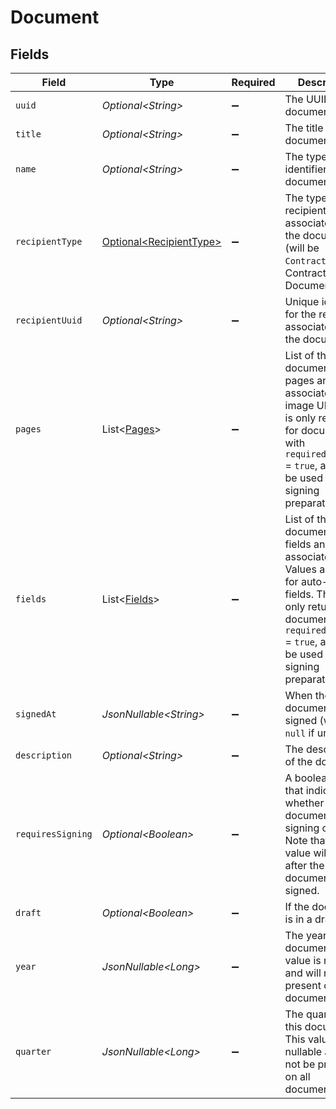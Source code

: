 # Document


## Fields

| Field                                                                                                                                                                                                    | Type                                                                                                                                                                                                     | Required                                                                                                                                                                                                 | Description                                                                                                                                                                                              |
| -------------------------------------------------------------------------------------------------------------------------------------------------------------------------------------------------------- | -------------------------------------------------------------------------------------------------------------------------------------------------------------------------------------------------------- | -------------------------------------------------------------------------------------------------------------------------------------------------------------------------------------------------------- | -------------------------------------------------------------------------------------------------------------------------------------------------------------------------------------------------------- |
| `uuid`                                                                                                                                                                                                   | *Optional\<String>*                                                                                                                                                                                      | :heavy_minus_sign:                                                                                                                                                                                       | The UUID of the document                                                                                                                                                                                 |
| `title`                                                                                                                                                                                                  | *Optional\<String>*                                                                                                                                                                                      | :heavy_minus_sign:                                                                                                                                                                                       | The title of the document                                                                                                                                                                                |
| `name`                                                                                                                                                                                                   | *Optional\<String>*                                                                                                                                                                                      | :heavy_minus_sign:                                                                                                                                                                                       | The type identifier of the document                                                                                                                                                                      |
| `recipientType`                                                                                                                                                                                          | [Optional\<RecipientType>](../../models/components/RecipientType.md)                                                                                                                                     | :heavy_minus_sign:                                                                                                                                                                                       | The type of recipient associated with the document (will be `Contractor` for Contractor Documents)                                                                                                       |
| `recipientUuid`                                                                                                                                                                                          | *Optional\<String>*                                                                                                                                                                                      | :heavy_minus_sign:                                                                                                                                                                                       | Unique identifier for the recipient associated with the document                                                                                                                                         |
| `pages`                                                                                                                                                                                                  | List\<[Pages](../../models/components/Pages.md)>                                                                                                                                                         | :heavy_minus_sign:                                                                                                                                                                                       | List of the document's pages and associated image URLs. This is only returned for documents with `required_signing` = `true`, and can be used for signing preparation.                                   |
| `fields`                                                                                                                                                                                                 | List\<[Fields](../../models/components/Fields.md)>                                                                                                                                                       | :heavy_minus_sign:                                                                                                                                                                                       | List of the document's fields and associated data. Values are set for auto-filled fields. This is only returned for documents with `required_signing` = `true`, and can be used for signing preparation. |
| `signedAt`                                                                                                                                                                                               | *JsonNullable\<String>*                                                                                                                                                                                  | :heavy_minus_sign:                                                                                                                                                                                       | When the document was signed (will be `null` if unsigned)                                                                                                                                                |
| `description`                                                                                                                                                                                            | *Optional\<String>*                                                                                                                                                                                      | :heavy_minus_sign:                                                                                                                                                                                       | The description of the document                                                                                                                                                                          |
| `requiresSigning`                                                                                                                                                                                        | *Optional\<Boolean>*                                                                                                                                                                                     | :heavy_minus_sign:                                                                                                                                                                                       | A boolean flag that indicates whether the document needs signing or not. Note that this value will change after the document is signed.                                                                  |
| `draft`                                                                                                                                                                                                  | *Optional\<Boolean>*                                                                                                                                                                                     | :heavy_minus_sign:                                                                                                                                                                                       | If the document is in a draft state                                                                                                                                                                      |
| `year`                                                                                                                                                                                                   | *JsonNullable\<Long>*                                                                                                                                                                                    | :heavy_minus_sign:                                                                                                                                                                                       | The year of this document. This value is nullable and will not be present on all documents.                                                                                                              |
| `quarter`                                                                                                                                                                                                | *JsonNullable\<Long>*                                                                                                                                                                                    | :heavy_minus_sign:                                                                                                                                                                                       | The quarter of this document. This value is nullable and will not be present on all documents.                                                                                                           |